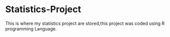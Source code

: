 # Statistics-Project

This is where my statistics project are stored,this project was coded using R programming Language.
